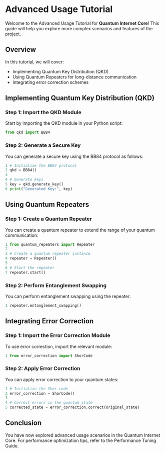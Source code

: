 # Advanced Usage Tutorial

Welcome to the Advanced Usage Tutorial for **Quantum Internet Core**! This guide will help you explore more complex scenarios and features of the project.

## Overview

In this tutorial, we will cover:

- Implementing Quantum Key Distribution (QKD)
- Using Quantum Repeaters for long-distance communication
- Integrating error correction schemes

## Implementing Quantum Key Distribution (QKD)

### Step 1: Import the QKD Module

Start by importing the QKD module in your Python script:

```python
from qkd import BB84
```

### Step 2: Generate a Secure Key
You can generate a secure key using the BB84 protocol as follows:

```python
1 # Initialize the BB84 protocol
2 qkd = BB84()
3 
4 # Generate keys
5 key = qkd.generate_key()
6 print("Generated Key:", key)
```

## Using Quantum Repeaters

### Step 1: Create a Quantum Repeater
You can create a quantum repeater to extend the range of your quantum communication:

```python
1 from quantum_repeaters import Repeater
2 
3 # Create a quantum repeater instance
4 repeater = Repeater()
5 
6 # Start the repeater
7 repeater.start()
```

### Step 2: Perform Entanglement Swapping
You can perform entanglement swapping using the repeater:

```python
1 repeater.entanglement_swapping()
```

## Integrating Error Correction

### Step 1: Import the Error Correction Module
To use error correction, import the relevant module:

```python
1 from error_correction import ShorCode
```

### Step 2: Apply Error Correction
You can apply error correction to your quantum states:

```python
1 # Initialize the Shor code
2 error_correction = ShorCode()
3 
4 # Correct errors in the quantum state
5 corrected_state = error_correction.correct(original_state)
```

## Conclusion
You have now explored advanced usage scenarios in the Quantum Internet Core. For performance optimization tips, refer to the Performance Tuning Guide.
